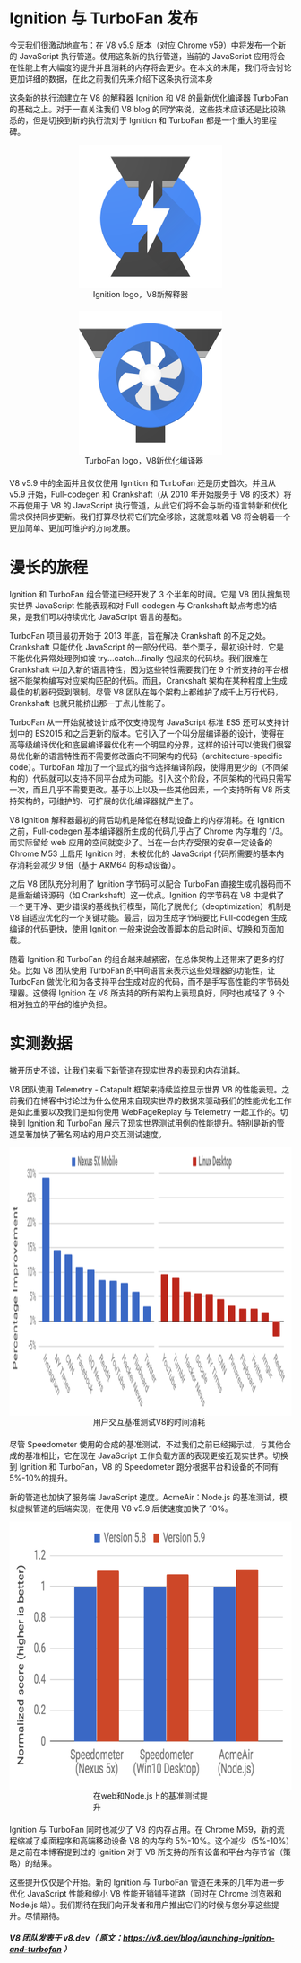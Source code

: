 # Ignition 与 TurboFan 发布

今天我们很激动地宣布：在 V8 v5.9 版本（对应 Chrome v59）中将发布一个新的 JavaScript 执行管道。使用这条新的执行管道，当前的 JavaScript 应用将会在性能上有大幅度的提升并且消耗的内存将会更少。在本文的末尾，我们将会讨论更加详细的数据，在此之前我们先来介绍下这条执行流本身

这条新的执行流建立在 V8 的解释器 Ignition 和 V8 的最新优化编译器 TurboFan 的基础之上。对于一直关注我们 V8 blog 的同学来说，这些技术应该还是比较熟悉的，但是切换到新的执行流对于 Ignition 和 TurboFan 都是一个重大的里程碑。

<img src="../file/v8-ignition.svg" height="256" width="256" style="display:block;margin:0 auto;">
<p style="width:205px;display:block;margin:0 auto 20px auto;">Ignition logo，V8新解释器</p>

<img src="../file/v8-turbofan.svg" height="256" width="256" style="display:block;margin:0 auto;">
<p style="width:235px;display:block;margin:0 auto 20px auto;">TurboFan logo，V8新优化编译器</p>

V8 v5.9 中的全面并且仅仅使用 Ignition 和 TurboFan 还是历史首次。并且从 v5.9 开始，Full-codegen 和 Crankshaft（从 2010 年开始服务于 V8 的技术）将不再使用于 V8 的 JavaScript 执行管道，从此它们将不会与新的语言特新和优化需求保持同步更新。我们打算尽快将它们完全移除，这就意味着 V8 将会朝着一个更加简单、更加可维护的方向发展。

# 漫长的旅程

Ignition 和 TurboFan 组合管道已经开发了 3 个半年的时间。它是 V8 团队搜集现实世界 JavaScript 性能表现和对 Full-codegen 与 Crankshaft 缺点考虑的结果，是我们可以持续优化 JavaScript 语言的基础。

TurboFan 项目最初开始于 2013 年底，旨在解决 Crankshaft 的不足之处。Crankshaft 只能优化 JavaScript 的一部分代码。举个栗子，最初设计时，它是不能优化异常处理例如被 try...catch...finally 包起来的代码块。我们很难在 Crankshaft 中加入新的语言特性，因为这些特性需要我们在 9 个所支持的平台根据不能架构编写对应架构匹配的代码。而且，Crankshaft 架构在某种程度上生成最佳的机器码受到限制。尽管 V8 团队在每个架构上都维护了成千上万行代码，Crankshaft 也就只能挤出那一丁点儿性能了。

TurboFan 从一开始就被设计成不仅支持现有 JavaScript 标准 ES5 还可以支持计划中的 ES2015 和之后更新的版本。它引入了一个叫分层编译器的设计，使得在高等级编译优化和底层编译器优化有一个明显的分界，这样的设计可以使我们很容易优化新的语言特性而不需要修改面向不同架构的代码（architecture-specific code）。TurboFan 增加了一个显式的指令选择编译阶段，使得用更少的（不同架构的）代码就可以支持不同平台成为可能。引入这个阶段，不同架构的代码只需写一次，而且几乎不需要更改。基于以上以及一些其他因素，一个支持所有 V8 所支持架构的，可维护的、可扩展的优化编译器就产生了。

V8 Ignition 解释器最初的背后动机是降低在移动设备上的内存消耗。在 Ignition 之前，Full-codegen 基本编译器所生成的代码几乎占了 Chrome 内存堆的 1/3。而实际留给 web 应用的空间就变少了。当在一台内存受限的安卓一定设备的 Chrome M53 上启用 Ignition 时，未被优化的 JavaScript 代码所需要的基本内存消耗会减少 9 倍（基于 ARM64 的移动设备）。

之后 V8 团队充分利用了 Ignition 字节码可以配合 TurboFan 直接生成机器码而不是重新编译源码（如 Crankshaft）这一优点。Ignition 的字节码在 V8 中提供了一个更干净、更少错误的基线执行模型，简化了脱优化（deoptimization）机制是 V8 自适应优化的一个关键功能。最后，因为生成字节码要比 Full-codegen 生成编译的代码更快，使用 Ignition 一般来说会改善脚本的启动时间、切换和页面加载。

随着 Ignition 和 TurboFan 的组合越来越紧密，在总体架构上还带来了更多的好处。比如 V8 团队使用 TurboFan 的中间语言来表示这些处理器的功能性，让 TurboFan 做优化和为各支持平台生成对应的代码，而不是手写高性能的字节码处理器。这使得 Ignition 在 V8 所支持的所有架构上表现良好，同时也减轻了 9 个相对独立的平台的维护负担。

# 实测数据

撇开历史不谈，让我们来看下新管道在现实世界的表现和内存消耗。

V8 团队使用 Telemetry - Catapult 框架来持续监控显示世界 V8 的性能表现。之前我们在博客中讨论过为什么使用来自现实世界的数据来驱动我们的性能优化工作是如此重要以及我们是如何使用 WebPageReplay 与 Telemetry 一起工作的。切换到 Ignition 和 TurboFan 展示了现实世界测试用例的性能提升。特别是新的管道显著加快了著名网站的用户交互测试速度。

<img src="../file/improvements-per-website.png" height="478" width="100%" style="display:block;margin:0 auto;">
<p style="width:205px;display:block;margin:0 auto 20px auto;">用户交互基准测试V8的时间消耗</p>

尽管 Speedometer 使用的合成的基准测试，不过我们之前已经揭示过，与其他合成的基准相比，它在现在 JavaScript 工作负载方面的表现更接近现实世界。切换到 Ignition 和 TurboFan，V8 的 Speedometer 跑分根据平台和设备的不同有 5%-10%的提升。

新的管道也加快了服务端 JavaScript 速度。AcmeAir：Node.js 的基准测试，模拟虚拟管道的后端实现，在使用 V8 v5.9 后使速度加快了 10%。

<img src="../file/benchmark-scores.png" height="478" width="100%" style="display:block;margin:0 auto;">
<p style="width:205px;display:block;margin:0 auto 20px auto;">在web和Node.js上的基准测试提升</p>

Ignition 与 TurboFan 同时也减少了 V8 的内存占用。在 Chrome M59，新的流程缩减了桌面程序和高端移动设备 V8 的内存约 5%-10%。这个减少（5%-10%）是之前在本博客提到过的 Ignition 对于 V8 所支持的所有设备和平台内存节省（策略）的结果。

这些提升仅仅是个开始。新的 Ignition 与 TurboFan 管道在未来的几年为进一步优化 JavaScript 性能和缩小 V8 性能开销铺平道路（同时在 Chrome 浏览器和 Node.js 端）。我们期待在我们向开发者和用户推出它们的时候与您分享这些提升。尽情期待。

##### V8 团队发表于 v8.dev（ 原文：https://v8.dev/blog/launching-ignition-and-turbofan ）

